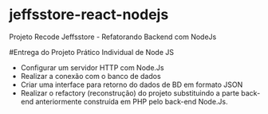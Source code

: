 # jeffsstore-react-nodejs
Projeto Recode Jeffsstore - Refatorando Backend com NodeJs


#Entrega do Projeto Prático Individual de Node JS
- Configurar um servidor HTTP com Node.Js
- Realizar a conexão com o banco de dados
- Criar uma interface para retorno do dados de BD em formato JSON
- Realizar o refactory (reconstrução) do projeto substituindo a parte back-end anteriormente construída em PHP pelo back-end Node.Js.
